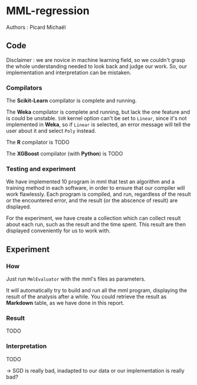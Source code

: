 # MML-regression

Authors : Picard Michaël

## Code

Disclaimer : we are novice in machine learning field, so we couldn't grasp the whole understanding needed to look back and judge our work. So, our implementation and interpretation can be mistaken.

### Compilators
The **Scikit-Learn** compilator is complete and running.

The **Weka** compilator is complete and running, but lack the one feature and is could be unstable. `SVR` kernel option can't be set to `Linear`, since it's not implemented in **Weka**, so if `Linear` is selected, an error message will tell the user about it and select `Poly` instead.

The **R** compilator is TODO

The **XGBoost** compilator (with **Python**) is TODO

### Testing and experiment

We have implemented 10 program in mml that test an algorithm and a training method in each software, in order to ensure that our compiler will work flawlessly.
Each program is compiled, and run, regardless of the result or the encountered error, and the result (or the abscence of result) are displayed.

For the experiment, we have create a collection which can collect result about each run, such as the result and the time spent. This result are then displayed conveniently for us to work with.

## Experiment
### How
Just run `MmlEvaluator` with the mml's files as parameters.

It will automatically try to build and run all the mml program, displaying the result of the analysis after a while. You could retrieve the result as **Markdown** table, as we have done in this report.

### Result

TODO

### Interpretation

TODO

-> SGD is really bad, inadapted to our data or our implementation is really bad?